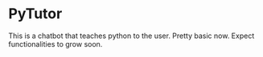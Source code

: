 # PyTutor
This is a chatbot that teaches python to the user. Pretty basic now. Expect functionalities to grow soon.
